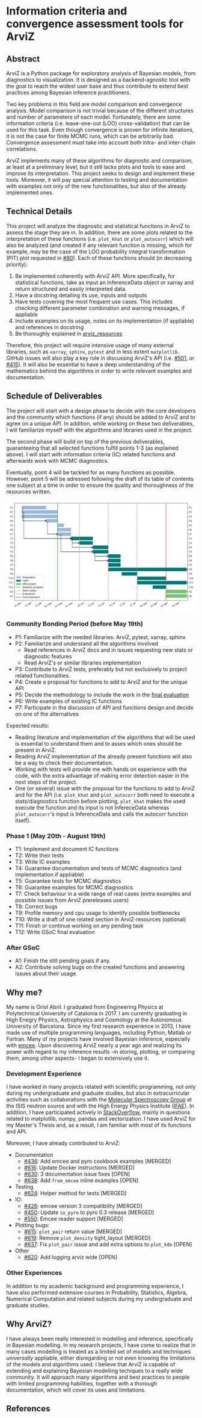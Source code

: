 #  Information criteria and convergence assessment tools for ArviZ

## Abstract

ArviZ is a Python package for exploratory analysis of Bayesian models, from diagnostics to visualization.
It is designed as a backend-agnostic tool with the goal to reach the widest user base and thus contribute
to extend best practices among Bayesian inference practitioners.

Two key problems in this field are model comparison and convergence analysis. Model comparison is not
trivial because of the different structures and number of parameters of each model. Fortunately, there
are some information criteria (i.e. leave-one-out (LOO) cross-validation) that can be used for this task. Even
though convergence is proven for infinite iterations, it is not the case for finite MCMC runs, which can
be arbitrarily bad. Convergence assessment must take into account both intra- and inter-chain correlations.

ArviZ implements many of these algorithms for diagnostic and comparison, at least at a preliminary level,
but it still lacks plots and tools to ease and improve its interpretation. This project seeks to design
and implement these tools. Moreover, it will pay special attention to testing and documentation with examples
not only of the new functionalities, but also of the already implemented ones.

## Technical Details

This project will analyze the diagnostic and statistical functions in ArviZ to assess the stage they are in.
In addition, there are some plots related to the interpretation of these functions (i.e. `plot_khat` or
`plot_autocorr`) which will also be analyzed (and created if any relevant function is missing, which for example, may
be the case of the LOO probability integral transformation (PIT) plot requested in [#80](https://github.com/arviz-devs/arviz/issues/80)).
Each of these functions should (in decreasing priority):

1. Be implemented coherently with ArviZ API. More specifically, for statistical functions, take as input an InferenceData object or xarray and
return structured and easily interpreted data.
1. Have a docstring detailing its use, inputs and outputs
1. Have tests covering the most frequent use cases. This includes checking different parameter combination and warning messages, if appliable
1. Include examples on its usage, notes on its implementation (if appliable) and references in docstring
1. Be thoroughly explained in [arviz_resources](https://github.com/arviz-devs/arviz_resources)

Therefore, this project will require intensive usage of many external libraries, such as `xarray`, `sphinx`,
`pytest` and in less extent `matplotlib`. GitHub issues will also play a key role in discussing ArviZ's API
(i.e. [#501](https://github.com/arviz-devs/arviz/issues/501),  or [#415](https://github.com/arviz-devs/arviz/issues/415)).
It will also be essential to have a deep understanding of the mathematics behind the algorithms in order to write relevant
examples and documentation.

## Schedule of Deliverables

The project will start with a design phase to decide with the core developers and the community which functions (if any)
should be added to ArviZ and to agree on a unique API. In addition, while working on these two deliverables, I will
familiarize myself with the algorithms and libraries used in the project.

The second phase will build on top of the previous deliverables, guaranteeing that all selected functions fulfill points
1-3 (as explained above). I will start with information criteria (IC) related functions and afterwards work with MCMC diagnostics.

Eventually, point 4 will be tackled for as many functions as possible. However, point 5 will be adressed following the
draft of its table of contents one subject at a time in order to ensure the quality and thoroughness of the resources written.

![Task schedule](gantt.png)

### **Community Bonding Period** (before May 19th)

* P1: Familiarize with the needed libraries: ArviZ, pytest, xarray, sphinx
* P2: Familiarize and understand all the algorithms involved
  - Read references in ArviZ docs and in issues requesting new stats or diagnostic features
  - Read ArviZ's or similar libraries implementation
* P3: Contribute to ArviZ tests, preferably but not exclusively to project related functionalities.
* P4: Create a proposal for functions to add to ArviZ and for the unique API
* P5: Decide the methodology to include the work in the [final evaluation](https://google.github.io/gsocguides/student/evaluations#final-evaluations-and-work-product-submission)
* P6: Write examples of existing IC functions
* P7: Participate in the discussion of API and functions design and decide on one of the alternatives

Expected results:

* Reading literature and implementation of the algorithms that will be used is essential to understand them
and to asses which ones should be present in ArviZ.
* Reading ArviZ implementation of the already present functions will also be a way to check their documentation.
* Working with tests will provide me with hands on experience with the code, with the extra advantage of making error
detection easier in the next steps of the project.
* One (or several) issue with the proposal for the functions to add to ArviZ and for the API (i.e. `plot_khat` and
`plot_autocorr` both need to execute a stats/diagnostics function before plotting, `plot_khat` makes the used execute
the function and its input is not InfereceData whereas `plot_autocorr`'s input is InferenceData and calls the autocorr
function itself).

### **Phase 1** (May 20th  - August 19th)

* T1: Implement and document IC functions
* T2: Write their tests
* T3: Write IC examples
* T4: Guarantee documentation and tests of MCMC diagnostics (and implementation if appliable)
* T5: Guarantee tests for MCMC diagnostics
* T6: Guarantee examples  for MCMC diagnostics
* T7: Check behaviour in a wide range of real cases (extra examples and possible issues from ArviZ prereleases users)
* T8: Correct bugs
* T9: Profile memory and cpu usage to identify possible bottlenecks
* T10: Write a draft of one related section in ArviZ-resources (optional)
* T11: Finish or continue working on any pending task
* T12: Write GSoC final evaluation

### **After GSoC**

* A1: Finish the still pending goals if any.
* A2: Contribute solving bugs on the created functions and answering issues about their usage.

## Why me?

My name is Oriol Abril. I graduated from Engineering Physics at Polytechnical University of Catalonia in 2017.
I am currently graduating in High Enegry Physics, Astrophysics and Cosmology at the Autonomous University of Barcelona.
Since my first research experience in 2013, I have made use of multiple programming languages, including Python, Matlab
or Fortran. Many of my projects have involved Bayesian inference, especially with
[emcee](https://emcee.readthedocs.io/en/latest/). Upon discovering ArviZ nearly a year ago and realizing
its power with regard to my inference results -in storing, plotting, or comparing them, among other
aspects- I began to extensively use it.

### Development Experience

I have worked in many projects related with scientific programming, not only during my undergraduate and
graduate studies, but also in extracurricular activities such as collaborations with the [Molecular Spectroscopy
Group](https://www.isis.stfc.ac.uk/Pages/Molecular-Spectroscopy.aspx) at the ISIS neutron source and with the High
Energy Physics Institute ([IFAE](http://www.ifae.es/eng/)). In addition, I have participated actively in
[StackOverflow](https://stackoverflow.com/users/2504700/xg-plt-py), mainly in questions related to matplotlib,
numpy, pandas and vectorization.
I have used ArviZ for my Master's Thesis and, as a result, I am familiar with most of its functions and API.

Moreover, I have already contributed to ArviZ:

* Documentation
  - [#436](https://github.com/arviz-devs/arviz/pull/436): Add emcee and pyro cookbook examples [MERGED]
  - [#616](https://github.com/arviz-devs/arviz/pull/616): Update Docker instructions [MERGED]
  - [#630](https://github.com/arviz-devs/arviz/pull/630): 3 documentation issue fixes [OPEN]
  - [#638](https://github.com/arviz-devs/arviz/pull/638): Add `from_emcee` inline examples [OPEN]
* Testing
  - [#624](https://github.com/arviz-devs/arviz/pull/624): Helper method for tests [MERGED]
* IO:
  - [#426](https://github.com/arviz-devs/arviz/pull/426): emcee version 3 compatibility [MERGED]
  - [#450](https://github.com/arviz-devs/arviz/pull/450): Update `io_pyro` to pyro 0.3 release [MERGED]
  - [#550](https://github.com/arviz-devs/arviz/pull/550): Emcee reader support [MERGED]
* Plotting bugs:
  - [#615](https://github.com/arviz-devs/arviz/pull/615): `plot_pair` return value [MERGED]
  - [#619](https://github.com/arviz-devs/arviz/pull/619): Remove `plot_density` tight_layout [MERGED]
  - [#637](https://github.com/arviz-devs/arviz/pull/637): Fix `plot_pair` issue and add extra options to `plot_kde` [OPEN]
* Other
  - [#620](https://github.com/arviz-devs/arviz/pull/620): Add logging arviz wide [OPEN]

### Other Experiences

In addition to my academic background and programming experience, I have also performed extensive courses in
Probability, Statistics, Algebra, Numerical Computation and related subjects during my undergraduate and graduate studies.

## Why ArviZ?

I have always been really interested in modelling and inference, specifically in Bayesian modelling. In my research projects,
I have come to realize that in many cases modelling is treated as a limited set of models and techniques _universally_
appliable, either disregarding or not even knowing the limitations of the models and algorithms used. I believe
that ArviZ is capable of extending and explaining Bayesian modelling techiques to a really wide community. It will approach
many algorithms and best practices to people with limited programming habilities, together with a thorough documentation,
which will cover its uses and limitations.

## References

